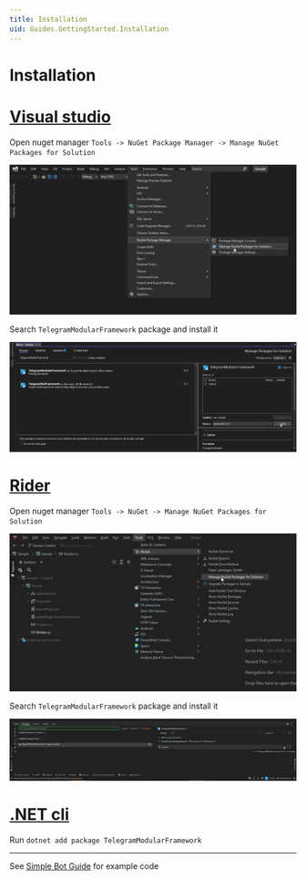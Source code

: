 ```yaml
---
title: Installation
uid: Guides.GettingStarted.Installation
---
```


# Installation

# [Visual studio](#tab/vs)

Open nuget manager `Tools -> NuGet Package Manager -> Manage NuGet Packages for Solution`  

![](../../images/devenv_wujnNwJw35.png)  


Search `TelegramModularFramework` package and install it

![](../../images/devenv_PpNG5X1GtY.png)

# [Rider](#tab/rider)

Open nuget manager `Tools -> NuGet -> Manage NuGet Packages for Solution`  

![](../../images/rider64_tEkey4IX77.png)  


Search `TelegramModularFramework` package and install it

![](../../images/IpHuC1DExG.png)

# [.NET cli](#tab/cli)

Run `dotnet add package TelegramModularFramework`

***

See [Simple Bot Guide](xref:Guides.GettingStarted.SimpleBot) for example code